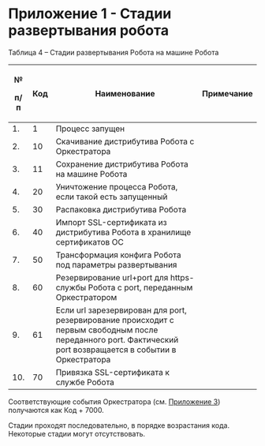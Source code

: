 # Приложение 1 - Стадии развертывания робота

Таблица 4 – Стадии развертывания Робота на машине Робота

| <p>№</p><p>п/п</p>    | Код | Наименование                                                                                                                                                  | Примечание |
| --------------------- | --- | ------------------------------------------------------------------------------------------------------------------------------------------------------------- | ---------- |
| 1.                    | 1   | Процесс запущен                                                                                                                                               |            |
| 2.                    | 10  | Скачивание дистрибутива Робота с Оркестратора                                                                                                                 |            |
| 3.                    | 11  | Сохранение дистрибутива Робота на машине Робота                                                                                                               |            |
| 4.                    | 20  | Уничтожение процесса Робота, если такой есть запущенный                                                                                                       |            |
| 5.                    | 30  | Распаковка дистрибутива Робота                                                                                                                                |            |
| 6.                    | 40  | Импорт SSL-сертификата из дистрибутива Робота в хранилище сертификатов ОС                                                                                     |            |
| 7.                    | 50  | Трансформация конфига Робота под параметры развертывания                                                                                                      |            |
| 8.                    | 60  | Резервирование url+port для https-службы Робота с port, переданным Оркестратором                                                                              |            |
| 9.                    | 61  | Если url зарезервирован для port, резервирование происходит с первым свободным после переданного port. Фактический port возвращается в событии в Оркестратора |            |
| 10.                   | 70  | Привязка SSL-сертификата к службе Робота                                                                                                                      |            |

&#x20;

Соответствующие события Оркестратора (см. [Приложение 3](https://docs.primo-rpa.ru/primo-rpa/orchestrator/appendix/appendix3)) получаются как Код + 7000.

Стадии проходят последовательно, в порядке возрастания кода. Некоторые стадии могут отсутствовать.
